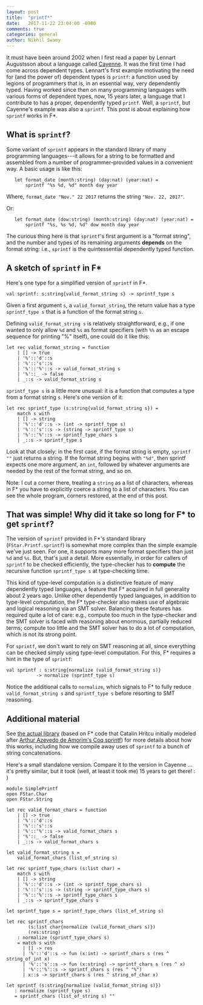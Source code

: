 ```yaml
---
layout: post
title:  "printf*"
date:   2017-11-22 23:04:00 -0900
comments: true
categories: general
author: Nikhil Swamy
---
```


It must have been around 2002 when I first read a paper by Lennart
Augustsson about a language called
[Cayenne](https://dl.acm.org/citation.cfm?doid=289423.289451). It was
the first time I had come across dependent types. Lennart's first
example motivating the need for (and the power of) dependent types is
`printf`: a function used by legions of programmers that is, in an
essential way, very dependently typed. Having worked since then on many
programming languages with various forms of dependent types, now, 15
years later, a language that I contribute to has a proper, dependently
typed `printf`. Well, a `sprintf`, but Cayenne's example was also a
`sprintf`. This post is about explaining how `sprintf` works in F*.

## What is `sprintf`?

Some variant of `sprintf` appears in the standard library of many
programming languages---it allows for a string to be formatted and
assembled from a number of programmer-provided values in a convenient
way. A basic usage is like this:

```
   let format_date (month:string) (day:nat) (year:nat) =
       sprintf "%s %d, %d" month day year
```    

Where, `format_date "Nov." 22 2017` returns the string `"Nov. 22, 2017"`.

Or:

```
   let format_date (dow:string) (month:string) (day:nat) (year:nat) =
       sprintf "%s, %s %d, %d" dow month day year
```

The curious thing here is that `sprintf`'s first argument is a "format
string", and the number and types of its remaining arguments
**depends** on the format string: i.e., `sprintf` is the
quintessential dependently typed function.

## A sketch of `sprintf` in F\*

Here's one type for a simplified version of `sprintf` in F\*.

```
val sprintf: s:string{valid_format_string s} -> sprintf_type s
```

Given a first argument `s`, a `valid_format_string`, the return value
has a type `sprintf_type s` that is a function of the format string
`s`.

Defining `valid_format_string s` is relatively straightforward, e.g.,
if one wanted to only allow `%d` and `%s` as format specifiers (with
`%%` as an escape sequence for printing "%" itself), one could do it
like this:

```
let rec valid_format_string = function
    | [] -> true
    | '%'::'d'::s 
    | '%'::'s'::s 
    | '%'::'%'::s -> valid_format_string s    
    | '%'::_ -> false
    | _::s -> valid_format_string s
```

`sprintf_type s` is a little more unusual: it is a function that
computes a type from a format string `s`. Here's one version of it:

```
let rec sprintf_type (s:string{valid_format_string s}) =
    match s with
    | [] -> string
    | '%'::'d'::s -> (int -> sprintf_type s)
    | '%'::'s'::s -> (string -> sprintf_type s)
    | '%'::'%'::s -> sprintf_type_chars s
    | _::s -> sprintf_type s
```

Look at that closely: in the first case, if the format string is
empty, `sprintf ""` just returns a string. If the format string begins
with `"%d"`, then sprintf expects one more argument, an `int`,
followed by whatever arguments are needed by the rest of the format
string, and so on.

Note: I cut a corner there, treating a `string` as a list of
characters, whereas in F\* you have to explicitly coerce a string to a
list of characters. You can see the whole program, corners restored,
at the end of this post.

## That was simple! Why did it take so long for F\* to get `sprintf`?

The version of `sprintf` provided in F\*'s standard library
(`FStar.Printf.sprintf`) is somewhat more complex than the simple
example we've just seen. For one, it supports many more format
specifiers than just `%d` and `%s`. But, that's just a detail. More
essentially, in order for callers of `sprintf` to be checked
efficiently, the type-checker has to **compute** the recursive
function `sprintf_type s` at type-checking time.

This kind of type-level computation is a distinctive feature of many
dependently typed languages, a feature that F\* acquired in full
generality about 2 years ago. Unlike other dependently typed
languages, in addition to type-level computation, the F\* type-checker
also makes use of algebraic and logical reasoning via an SMT
solver. Balancing these features has required quite a lot of care:
e.g., compute too much in the type-checker and the SMT solver is faced
with reasoning about enormous, partially reduced terms; compute too
little and the SMT solver has to do a lot of computation, which is not
its strong point.

For `sprintf`, we don't want to rely on SMT reasoning at all, since
everything can be checked simply using type-level computation. For
this, F\* requires a hint in the type of `sprintf`:

```
val sprintf : s:string{normalize (valid_format_string s)}
           -> normalize (sprintf_type s)
```

Notice the additional calls to `normalize`, which signals to F\* to
fully reduce `valid_format_string s` and `sprintf_type s` before
resorting to SMT reasoning.

## Additional material

See [the actual
library](https://github.com/FStarLang/FStar/blob/master/ulib/FStar.Printf.fst)
(based on F* code that Catalin Hritcu initially modeled after [Arthur Azevedo de
Amorim's Coq sprintf](http://poleiro.info/posts/2013-04-19-type-safe-printf-in-coq.html))
for more details
about how this works, including how we compile away uses of `sprintf`
to a bunch of string concatenations.

Here's a small standalone version. Compare it to the version in
Cayenne ... it's pretty similar, but it took (well, at least it took
me) 15 years to get there! : )

```
module SimplePrintf
open FStar.Char
open FStar.String

let rec valid_format_chars = function
    | [] -> true
    | '%'::'d'::s 
    | '%'::'s'::s 
    | '%'::'%'::s -> valid_format_chars s    
    | '%'::_ -> false
    | _::s -> valid_format_chars s

let valid_format_string s =
    valid_format_chars (list_of_string s)

let rec sprintf_type_chars (s:list char) =
    match s with
    | [] -> string
    | '%'::'d'::s -> (int -> sprintf_type_chars s)
    | '%'::'s'::s -> (string -> sprintf_type_chars s)
    | '%'::'%'::s -> sprintf_type_chars s
    | _::s -> sprintf_type_chars s

let sprintf_type s = sprintf_type_chars (list_of_string s)

let rec sprintf_chars 
        (s:list char{normalize (valid_format_chars s)})
        (res:string)
    : normalize (sprintf_type_chars s)
    = match s with
      | [] -> res
      | '%'::'d'::s -> fun (x:int) -> sprintf_chars s (res ^ string_of_int x)
      | '%'::'s'::s -> fun (x:string) -> sprintf_chars s (res ^ x)
      | '%'::'%'::s -> sprintf_chars s (res ^ "%")
      | x::s -> sprintf_chars s (res ^ string_of_char x)

let sprintf (s:string{normalize (valid_format_string s)})
   : normalize (sprintf_type s)
   = sprintf_chars (list_of_string s) ""
```
